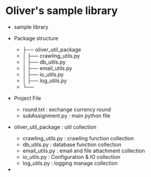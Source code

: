 # Oliver's sample library
 * sample library
 
 
 * Package structure
   * ├── oliver_util_package
   * │ ├── crawling_utils.py
   * │ ├── db_utils.py
   * │ ├── email_utils.py
   * │ ├── io_utils.py
   * │ ├── log_utils.py 
   * └──  

 * Project File
   * round.txt : exchange currency round
   * subAssignment.py : main python file 

 * oliver_util_package : util collection 
   * crawling_utils.py : crawling function collection
   * db_utils.py : database function collection
   * email_utils.py : email and file attachment collection
   * io_utils.py : Configuration & IO collection
   * log_utils.py : logging manage collection
 * 